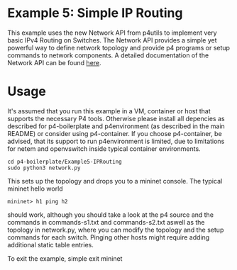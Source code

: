 # Example 5: Simple IP Routing
This example uses the new Network API from p4utils to implement very basic IPv4 Routing on Switches.
The Network API provides a simple yet powerful way to define network topology and provide p4 programs or setup commands to network components.
A detailed documentation of the Network API can be found [here](https://nsg-ethz.github.io/p4-utils/introduction.html).

# Usage
It's assumed that you run this example in a VM, container or host that supports the necessary P4 tools. Otherwise please install all depencies as described for p4-boilerplate and p4environment (as described in the main README) or consider using p4-container. If you choose p4-container, be advised, that its support to run p4environment is limited, due to limitations for netem and openvswitch inside typical container environments.
```
cd p4-boilerplate/Example5-IPRouting
sudo python3 network.py
```
This sets up the topology and drops you to a mininet console. The typical mininet hello world
```
mininet> h1 ping h2
```
should work, although you should take a look at the p4 source and the commands in commands-s1.txt and commands-s2.txt aswell as the topology in network.py, where you can modify the topology and the setup commands for each switch.
Pinging other hosts might require adding additional static table entries.

To exit the example, simple exit mininet
